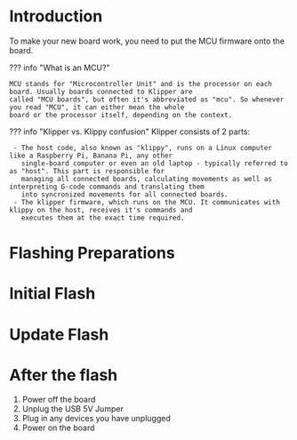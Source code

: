 # Introduction

To make your new board work, you need to put the MCU firmware onto the board.

??? info "What is an MCU?"

    MCU stands for "Microcontroller Unit" and is the processor on each board. Usually boards connected to Klipper are
    called "MCU boards", but often it's abbreviated as "mcu". So whenever you read "MCU", it can either mean the whole
    board or the processor itself, depending on the context.

??? info "Klipper vs. Klippy confusion"
    Klipper consists of 2 parts:

     - The host code, also known as "klippy", runs on a Linux computer like a Raspberry Pi, Banana Pi, any other
       single-board computer or even an old laptop - typically referred to as "host". This part is responsible for
       managing all connected boards, calculating movements as well as interpreting G-code commands and translating them
       into syncronized movements for all connected boards.
     - The klipper firmware, which runs on the MCU. It communicates with klippy on the host, receives it's commands and
       executes them at the exact time required.
         
# Flashing Preparations

# Initial Flash

# Update Flash

# After the flash

1. Power off the board
2. Unplug the USB 5V Jumper
3. Plug in any devices you have unplugged
4. Power on the board